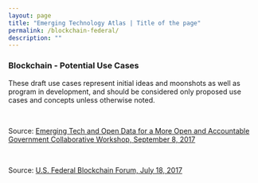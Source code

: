 ```yaml
---
layout: page
title: "Emerging Technology Atlas | Title of the page"
permalink: /blockchain-federal/
description: ""
---
```


### Blockchain - Potential Use Cases

<p>These draft use cases represent initial ideas and moonshots as well as program in development, and should be considered only proposed use cases and concepts unless otherwise noted.</p>
<p> <br> </p>

<p>Source: <a href="/emerging-technology-atlas/blockchain-workshop/"><span>Emerging Tech and Open Data for a More Open and Accountable Government Collaborative Workshop, September 8, 2017</span></a></p>
<p> <br> </p>
<p>Source: <a href="/emerging-technology-atlas/blockchain-forum/"><span>U.S. Federal Blockchain Forum, July 18, 2017</span></a></p>

